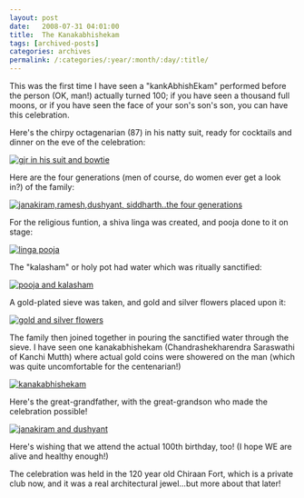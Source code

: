 ```yaml
---
layout: post
date:	2008-07-31 04:01:00
title:  The Kanakabhishekam
tags: [archived-posts]
categories: archives
permalink: /:categories/:year/:month/:day/:title/
---
```

This was the first time I have seen a "kankAbhishEkam" performed before the person (OK, man!) actually turned 100; if you have seen a thousand full moons, or if you have seen the face of your son's son's son, you can have this celebration.

Here's the chirpy octagenarian (87) in his natty suit, ready for cocktails and dinner on the eve of the celebration:

<a href="http://s297.photobucket.com/albums/mm205/depontis/?action=view&current=IMG_4723.jpg" target="_blank"><img src="http://i297.photobucket.com/albums/mm205/depontis/IMG_4723.jpg" border="0" alt="gjr in his suit and bowtie"></a>


Here are the four generations (men of course, do women ever get a look in?) of the family:


<a href="http://s297.photobucket.com/albums/mm205/depontis/?action=view&current=IMG_4983.jpg" target="_blank"><img src="http://i297.photobucket.com/albums/mm205/depontis/IMG_4983.jpg" border="0" alt="janakiram,ramesh,dushyant, siddharth..the four generations"></a>

<lj-cut text=" see the religious part of the function if you wish to">

For the religious funtion, a shiva linga was created, and pooja done to it on stage:


<a href="http://s297.photobucket.com/albums/mm205/depontis/?action=view&current=IMG_4905.jpg" target="_blank"><img src="http://i297.photobucket.com/albums/mm205/depontis/IMG_4905.jpg" border="0" alt="linga pooja"></a>


The "kalasham" or holy pot had water which was ritually sanctified:


<a href="http://s297.photobucket.com/albums/mm205/depontis/?action=view&current=IMG_4858.jpg" target="_blank"><img src="http://i297.photobucket.com/albums/mm205/depontis/IMG_4858.jpg" border="0" alt="pooja and kalasham"></a>

A gold-plated sieve was taken, and gold and silver flowers placed upon it:


<a href="http://s297.photobucket.com/albums/mm205/depontis/?action=view&current=IMG_4907.jpg" target="_blank"><img src="http://i297.photobucket.com/albums/mm205/depontis/IMG_4907.jpg" border="0" alt="gold and silver flowers"></a>


The family then joined together in pouring the sanctified water through the sieve. I have seen one kanakabhishekam (Chandrashekharendra Saraswathi of Kanchi Mutth) where actual gold coins were showered on the man (which was quite uncomfortable for the centenarian!)


<a href="http://s297.photobucket.com/albums/mm205/depontis/?action=view&current=IMG_4919.jpg" target="_blank"><img src="http://i297.photobucket.com/albums/mm205/depontis/IMG_4919.jpg" border="0" alt="kanakabhishekam"></a>

</lj-cut>


Here's the great-grandfather, with the great-grandson who made the celebration possible!




<a href="http://s297.photobucket.com/albums/mm205/depontis/?action=view&current=IMG_4979.jpg" target="_blank"><img src="http://i297.photobucket.com/albums/mm205/depontis/IMG_4979.jpg" border="0" alt="janakiram and dushyant"></a>


Here's wishing that we attend the actual 100th birthday, too! (I hope WE are alive and healthy enough!)


The celebration was held in the 120 year old Chiraan Fort, which is a private club now, and it was a real architectural jewel...but more about that later!
